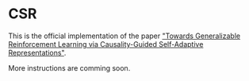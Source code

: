 # CSR
This is the official implementation of the paper ["Towards Generalizable Reinforcement Learning via Causality-Guided Self-Adaptive Representations"](https://arxiv.org/pdf/2407.20651).

More instructions are comming soon.